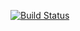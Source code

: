 [![Build Status](https://travis-ci.org/skiwi2/MovieDB.svg?branch=master)](https://travis-ci.org/skiwi2/MovieDB?branch=master)